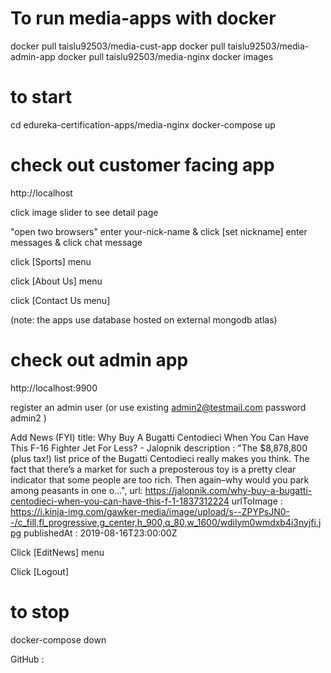 # To run media-apps with docker

docker pull taislu92503/media-cust-app
docker pull taislu92503/media-admin-app 
docker pull taislu92503/media-nginx 
docker images

# to start

cd edureka-certification-apps/media-nginx
docker-compose up

# check out customer facing app

http://localhost

click image slider to see detail page

"open two browsers"
enter your-nick-name & click [set nickname]
enter messages & click chat message

click [Sports] menu

click [About Us] menu

click [Contact Us menu]

(note: the apps use database hosted on external mongodb atlas)

# check out admin app

http://localhost:9900

register an admin user
(or use existing admin2@testmail.com password admin2 )

Add News (FYI)
title: Why Buy A Bugatti Centodieci When You Can Have This F-16 Fighter Jet For Less? - Jalopnik
description : "The $8,878,800 (plus tax!) list price of the Bugatti Centodieci really makes you think. The fact that there’s a market for such a preposterous toy is a pretty clear indicator that some people are too rich. Then again–why would you park among peasants in one o…",
url: https://jalopnik.com/why-buy-a-bugatti-centodieci-when-you-can-have-this-f-1-1837312224
urlToImage : https://i.kinja-img.com/gawker-media/image/upload/s--ZPYPsJN0--/c_fill,fl_progressive,g_center,h_900,q_80,w_1600/wdilym0wmdxb4i3nyjfi.jpg
publishedAt : 2019-08-16T23:00:00Z

Click [EditNews] menu

Click [Logout]

# to stop

docker-compose down

GitHub : 

